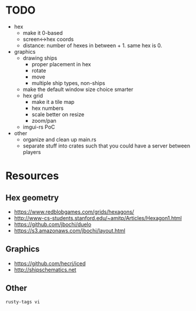 # TODO

- hex
  - make it 0-based
  - screen<->hex coords
  - distance: number of hexes in between + 1. same hex is 0.
- graphics
  - drawing ships
    - proper placement in hex
    - rotate
    - move
    - multiple ship types, non-ships
  - make the default window size choice smarter
  - hex grid
    - make it a tile map
    - hex numbers
    - scale better on resize
    - zoom/pan
  - imgui-rs PoC
- other
  - organize and clean up main.rs
  - separate stuff into crates such that you could have a server between players

# Resources

## Hex geometry

- https://www.redblobgames.com/grids/hexagons/
- http://www-cs-students.stanford.edu/~amitp/Articles/Hexagon1.html
- https://github.com/jbochi/duelo
- https://s3.amazonaws.com/jbochi/layout.html

## Graphics

- https://github.com/hecrj/iced
- http://shipschematics.net

## Other

`rusty-tags vi`
